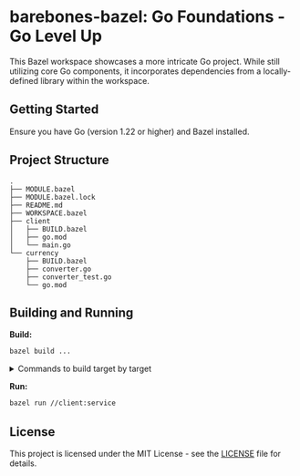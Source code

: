 # barebones-bazel: Go Foundations - Go Level Up

This Bazel workspace showcases a more intricate Go project. While still utilizing core Go components, it incorporates dependencies from a locally-defined library within the workspace.

## Getting Started

Ensure you have Go (version 1.22 or higher) and Bazel installed.

## Project Structure

```
.
├── MODULE.bazel
├── MODULE.bazel.lock
├── README.md
├── WORKSPACE.bazel
├── client
│   ├── BUILD.bazel
│   ├── go.mod
│   └── main.go
└── currency
    ├── BUILD.bazel
    ├── converter.go
    ├── converter_test.go
    └── go.mod
```

## Building and Running

**Build:**

```bash
bazel build ...
```

<details>
<summary>Commands to build target by target</summary>

```bash
bazel build //currency:converter
bazel build //currency:converter_test
bazel build //client:service
```

</details>

**Run:**

```bash
bazel run //client:service
```

## License
This project is licensed under the MIT License - see the [LICENSE](LICENSE) file for details.